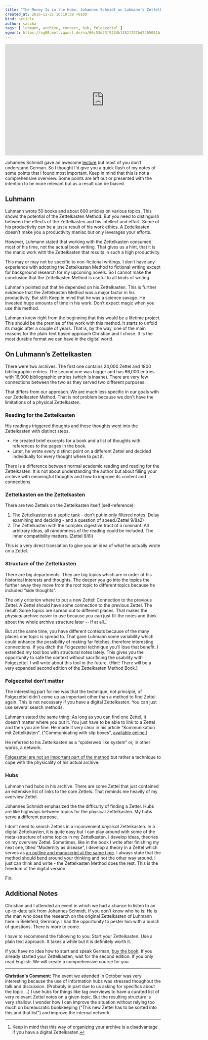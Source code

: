 ```yaml
---
title: "The Money Is in the Hubs: Johannes Schmidt on Luhmann’s Zettelkasten"
created_at: 2016-11-25 16:19:38 +0100
kind: article
author: sascha
tags: [ luhmann, archive, connect, hub, folgezettel ]
vgwort: https://vg08.met.vgwort.de/na/66c53d23f9234b1182f247bd7465061b
---
```


<iframe src="https://player.vimeo.com/video/173128404?byline=0&portrait=0" width="640" height="360" frameborder="0" webkitallowfullscreen mozallowfullscreen allowfullscreen></iframe>

Johannes Schmidt gave an awesome [lecture](https://vimeo.com/173128404) but most of you don’t understand German. So I thought I'd give you a quick flash of my notes of some points that I found most important. Keep in mind that this is not a comprehensive overview. Some points are left out or presented with the intention to be more relevant but as a result can be biased. 

## Luhmann

Luhmann wrote 50 books and about 600 articles on various topics. This shows the potential of the Zettelkasten Method. But you need to distinguish between the effects of the Zettelkasten and his intellect and effort. Some of his productivity can be a just a result of his work ethics. A Zettelkasten doesn’t make you a productivity maniac but only leverages your efforts.

However, Luhmann stated that working with the Zettelkasten consumed most of his time, not the actual book writing. That gives us a hint, that it is the manic work with the Zettelkasten that results in such a high productivity.

This may or may not be specific to non-fictional writings. I don’t have any experience with adopting the Zettelkasten Method to fictional writing except for background research for my upcoming novels. So I cannot make the conclusion that the Zettelkasten Method is useful to all kinds of writing.

Luhmann pointed out that he depended on his Zettelkasten. This is further evidence that the Zettelkasten Method was a major factor in his productivity. But still: Keep in mind that he was a science savage. He invested huge amounts of time in his work. Don’t expect magic when you use this method.

Luhmann knew right from the beginning that this would be a lifetime project. This should be the premise of the work with this method. It starts to unfold its magic after a couple of years. That is, by the way, one of the main reasons for the plain-text based approach Christian and I chose. It is the most durable format we can have in the digital world.

## On Luhmann’s Zettelkasten

There were two archives. The first one contains 24,000 Zettel and 1800 bibliographic entries. The second one was bigger and has 66,000 entries with 16,000 bibliographic entries (which is insane). There are very few connections between the two as they served two different purposes.

That differs from our approach. We are much less specific in our goals with our Zettelkasten Method. That is not problem because we don't have the limitations of a physical Zettelkasten. 

### Reading for the Zettelkasten

His readings triggered thoughts and these thoughts went into the Zettelkasten with distinct steps.

- He created brief excerpts for a book and a list of thoughts with references to the pages in the book.
- Later, he wrote every distinct point on a different Zettel and decided individually for every thought where to put it. 

There is a difference between normal academic reading and reading for the Zettelkasten. It is not about understanding the author but about filling your archive with meaningful thoughts and how to improve its content and connections. 

### Zettelkasten on the Zettelkasten

There are two Zettels on the Zettelkasten itself (self-reference):

1. The Zettelkasten as a [septic tank][1] - don’t put in only filtered notes. Delay examining and deciding - and a question of speed.(Zettel 9/8a2)
2. The Zettelkasten with the complex digestive tract of a ruminant. All arbitrary ideas, all randomness of the reading could be included. The inner compatibility matters. (Zettel 9/8i)

This is a very direct translation to give you an idea of what he actually wrote on a Zettel.

### Structure of the Zettelkasten

There are big departments. They are big topics which are in order of his historical interests and thoughts. The deeper you go into the topics the further away they move from the root topic to different topics because he included “side thoughts”.

The only criterion where to put a new Zettel: Connection to the previous Zettel. A Zettel should have some connection to the previous Zettel. The result: Some topics are spread out to different places. That makes the *physical* archive easier to use because you can just fill the notes and think about the whole archive structure later -- if at all.[^1]

But at the same time, you have different contexts because of the many places one topic is spread to. That gave Luhmann some variability which could enhance the possibility of making far fetches, therefore interesting connections. If you ditch the Folgezettel technique you'll lose that benefit. I extended my tool box with structural notes lately. This gives you the opportunity to safe the context without sacrificing the usability with Folgezettel. I will write about this tool in the future. (Hint: There will be a very expanded second edition of the Zettelkasten Method Book.) 

### Folgezettel don’t matter

The interesting part for me was that the technique, not principle, of Folgezettel didn’t come up as important other than a method to find Zettel again. This is not necessary if you have a digital Zettelkasten. You can just use several search methods. 

Luhmann stated the same thing: As long as you can find one Zettel, it doesn’t matter where you put it.  You just have to be able to link to a Zettel and then you are fine. He made it very clear in his article "Kommunikation mit Zettelkästen". ("Communicating with slip boxes", [available online.][2])

He referred to his Zettelkasten as a “spiderweb like system” or, in other words, a network. 

[Folgezettel are not an important part of the method][3] but rather a technique to cope with the physicality of his actual archive. 

### Hubs

Luhmann had hubs in his archive. There are some Zettel that just contained an extensive list of links to the core Zettels. That reminds me heavily of my overview Zettel. 

Johannes Schmidt emphasized the the difficulty of finding a Zettel. Hubs are like highways between topics for the physical Zettelkasten. My hubs serve a different purpose. 

I don’t need to search Zettels in a inconvenient *physical* Zettelkasten. In a digital Zettelkasten, it is quite easy but I can play around with some of the meta-structure of some topics in my Zettelkasten. I develop ideas, theories on my overview Zettel. Sometimes, like in the book I write after finishing my next one, titled “Modernity as disease”, I develop a theory in a Zettel which serves as [an outline and manuscript at the same time][4]. I always state that the method should bend around your thinking and not the other way around. I just can think and write - the Zettelkasten Method does the rest. This is the freedom of the digital version.

Fin.

## Additional Notes

Christian and I attended an event in which we had a chance to listen to an up-to-date talk from Johannes Schmidt. If you don't know who he is: He is *the* man who does the research on the original Zettelkasten of Luhmann here in Bielefeld, Germany. I had the opportunity to pester him with a bunch of questions. There is more to come. 

I have to recommend the following to you: Start your Zettelkasten. Use a plain text approach. It takes a while but it is definitely worth it. 

If you have no idea how to start and speak German, [buy the book][5]. If you already started your Zettelkasten, wait for the second edition. If you only read English: We will create a comprehensive course for you.

---- 

**Christian's Comment:** The event we attended in October was very interesting because the use of information hubs was stressed thoughout the talk and discussion. (Probably in part due to us asking for specifics about the topic ...) I use hubs for things like tag overviews to have a curated list of very relevant Zettel notes on a given topic. But the resulting structure is very shallow. I wonder how I can improve the situation without relying too much on bureaucratic bookkeeping ("This new Zettel has to be sorted into this and that list") and improve the internal network.

[^1]:	Keep in mind that this way of organizing your archive is a disadvantage if you have a digital Zettelkasten. 

[1]:	https://en.wikipedia.org/wiki/Septic_tank
[2]:	/posts/luhmann-essays-online/
[3]:	http://zettelkasten.de/posts/luhmann-folgezettel-truth/
[4]:	/posts/write-book-without-even-trying-so-hard/
[5]:	http://zettelkasten.de/book/
